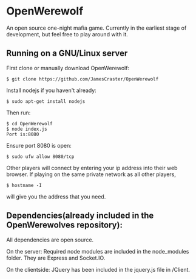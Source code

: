 # OpenWerewolf
An open source one-night mafia game. Currently in the earliest stage of development, but feel free to play around with it.

<h2>Running on a GNU/Linux server</h2>

First clone or manually download OpenWerewolf:
```
$ git clone https://github.com/JamesCraster/OpenWerewolf
```
Install nodejs if you haven't already:
```
$ sudo apt-get install nodejs
```
Then run:
```
$ cd OpenWerewolf
$ node index.js
Port is:8080
```
Ensure port 8080 is open:
```
$ sudo ufw allow 8080/tcp
```
Other players will connect by entering your ip address into their web browser.
If playing on the same private network as all other players,
```
$ hostname -I
```
will give you the address that you need.

<h2>Dependencies(already included in the OpenWerewolves repository):</h2>
All dependencies are open source.

On the server:
Required node modules are included in the node_modules folder.
They are Express and Socket.IO.

On the clientside:
JQuery has been included in the jquery.js file in /Client.

